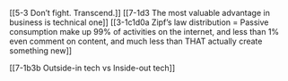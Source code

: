 [[5-3 Don’t fight. Transcend.]]
[[7-1d3 The most valuable advantage in business is technical one]]
[[3-1c1d0a Zipf’s law distribution = Passive consumption make up 99% of activities on the internet, and less than 1% even comment on content, and much less than THAT actually create something new]]

[[7-1b3b Outside-in tech vs Inside-out tech]]